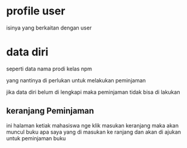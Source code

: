 # profile user

isinya yang berkaitan dengan user

# data diri
seperti data nama
prodi
kelas
npm

yang nantinya di perlukan untuk melakukan peminjaman

jika data diri belum di lengkapi maka peminjaman tidak bisa di lakukan

## keranjang Peminjaman

ini halaman ketiak mahasiswa nge klik masukan keranjang maka akan muncul buku apa saya yang di masukan ke ranjang dan akan di ajukan untuk peminjaman buku
